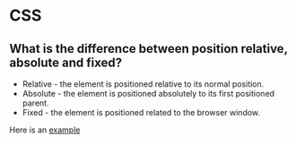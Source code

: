 # CSS

## What is the difference between position relative, absolute and fixed?

- Relative - the element is positioned relative to its normal position.
- Absolute - the element is positioned absolutely to its first positioned parent.
- Fixed - the element is positioned related to the browser window.

Here is an [example](https://codepen.io/bonnieli/pen/OJMRYxG)
